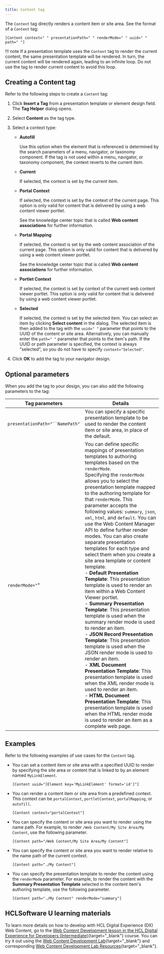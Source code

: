 ```yaml
---
title: Content tag
---
```


The `Content` tag directly renders a content item or site area. See the format of a `Content` tag:

```
[Content context=" " presentationPath=" " renderMode=" " uuid=" " path=" "]

```

!!! note
    If a presentation template uses the `Content` tag to render the current content, the same presentation template will be rendered. In turn, the current content will be rendered again, leading to an infinite loop. Do not use the tag to render current content to avoid this loop.

## Creating a Content tag

Refer to the following steps to create a `Content` tag:

1.  Click **Insert a Tag** from a presentation template or element design field. The **Tag Helper** dialog opens.

2.  Select **Content** as the tag type.

3.  Select a context type:

    -   **Autofill**

        Use this option when the element that is referenced is determined by the search parameters of a menu, navigator, or taxonomy component. If the tag is not used within a menu, navigator, or taxonomy component, the context reverts to the current item.

    -   **Current**

        If selected, the context is set by the current item.

    -   **Portal Context**

        If selected, the context is set by the context of the current page. This option is only valid for content that is delivered by using a web content viewer portlet.

        See the knowledge center topic that is called **Web content associations** for further information.

    -   **Portal Mapping**

        If selected, the context is set by the web content association of the current page. This option is only valid for content that is delivered by using a web content viewer portlet.

        See the knowledge center topic that is called **Web content associations** for further information.

    -   **Portlet Context**

        If selected, the context is set by context of the current web content viewer portlet. This option is only valid for content that is delivered by using a web content viewer portlet.

    -   **Selected**

        If selected, the context is set by the selected item. You can select an item by clicking **Select content** in the dialog. The selected item is then added to the tag with the `uuid=" "` parameter that points to the UUID of the content or site area. Alternatively, you can manually enter the `path=" "` parameter that points to the item's path. If the UUID or path parameter is specified, the context is always "selected", so you do not have to specify `context="Selected"`.

4.  Click **OK** to add the tag to your navigator design.

## Optional parameters

When you add the tag to your design, you can also add the following parameters to the tag:

|Tag parameters|Details|
|--------------|-------|
|`presentationPath="``NamePath"`|You can specify a specific presentation template to be used to render the content item or site area, in place of the default.|
|`renderMode="`"|You can define specific mappings of presentation templates to authoring templates based on the `renderMode`. <br> Specifying the `renderMode` allows you to select the presentation template mapped to the authoring template for that `renderMode`. This parameter accepts the following values: `summary`, `json`, `xml`, `html`, and `default`. You can use the Web Content Manager API to define further render modes. You can also create separate presentation templates for each type and select them when you create a site area template or content template.<br>-   **Default Presentation Template**: This presentation template is used to render an item within a Web Content Viewer portlet. <br>-   **Summary Presentation Template**: This presentation template is used when the summary render mode is used to render an item. <br>-   **JSON Record Presentation Template**: This presentation template is used when the JSON render mode is used to render an item. <br>-   **XML Document Presentation Template**: This presentation template is used when the XML render mode is used to render an item. <br>-   **HTML Document Presentation Template**: This presentation template is used when the HTML render mode is used to render an item as a complete web page.|

## Examples

Refer to the following examples of use cases for the `Content` tag.

- You can set a content item or site area with a specified UUID to render by specifying the site area or content that is linked to by an element named `MyLinkElement`.

    ```
    [Content uuid="[Element key='MyLinkElement' format='id']"]

    ```

- You can render a content item or site area from a predefined context. This context can be `portalContext`, `portletContext`, `portalMapping`, or `autofill`.

    ```
    [Content context="portalContext"]

    ```

- You can specify the content or site area you want to render using the name path. For example, to render `/Web Content/My Site Area/My Content`, use the following parameter.

    ```
    [Content path="/Web Content/My Site Area/My Content"]

    ```

- You can specify the content or site area you want to render relative to the name path of the current context.

    ```
    [Content path="./My Content"]

    ```

- You can specify the presentation template to render the content using the `renderMode` parameter. For example, to render the content with the **Summary Presentation Template** selected in the content item's authoring template, use the following parameter.

    ```
    [Content path="./My Content" renderMode="summary"]
    ```

## HCLSoftware U learning materials

To learn more details on how to develop with HCL Digital Experience (DX) Web Content, go to the [Web Content Development lesson in the HCL Digital Experience for Developers (Intermediate)](https://hclsoftwareu.hcltechsw.com/component/axs/?view=sso_config&id=3&forward=https%3A%2F%2Fhclsoftwareu.hcltechsw.com%2Fcourses%2Flesson%2F%3Fid%3D3500){target="_blank"} course. You can try it out using the [Web Content Development Lab](https://hclsoftwareu.hcltechsw.com/images/Lc4sMQCcN5uxXmL13gSlsxClNTU3Mjc3NTc4MTc2/DS_Academy/DX/Developer/HDX-DEV-200_Web_Content_Development.pdf){target="_blank"} and corresponding [Web Content Development Lab Resources](https://hclsoftwareu.hcltechsw.com/images/Lc4sMQCcN5uxXmL13gSlsxClNTU3Mjc3NTc4MTc2/DS_Academy/DX/Developer/HDX-DEV-200_Web_Content_Development_Lab_Resources.zip){target="_blank"}.
